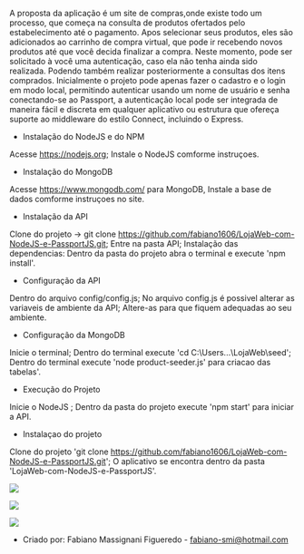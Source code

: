 A proposta da aplicação é um site de compras,onde existe todo um processo, 
que começa na consulta de produtos ofertados pelo estabelecimento até o 
pagamento. Apos selecionar seus produtos, eles são adicionados 
ao carrinho de compra virtual, que pode ir recebendo novos produtos 
até que você decida finalizar a compra. Neste momento, pode ser
solicitado à você uma autenticação, caso ela não tenha ainda sido realizada.
Podendo também realizar posteriormente a consultas dos itens comprados.
Inicialmente o projeto pode apenas fazer o cadastro e o login em modo local,
permitindo autenticar usando um nome de usuário e senha conectando-se ao Passport, a 
autenticação local pode ser integrada de maneira fácil e discreta em qualquer 
aplicativo ou estrutura que ofereça suporte ao middleware do estilo
Connect, incluindo o Express.



- Instalação do NodeJS e do NPM

Acesse https://nodejs.org;
Instale o NodeJS comforme instruçoes.


- Instalação do MongoDB

Acesse https://www.mongodb.com/ para MongoDB,
Instale a base de dados comforme instruçoes no site.


- Instalação da API

Clone do projeto -> git clone https://github.com/fabiano1606/LojaWeb-com-NodeJS-e-PassportJS.git;
Entre na pasta API;
Instalação das dependencias: Dentro da pasta do projeto abra o terminal e execute 'npm install'.


- Configuração da API

Dentro do arquivo config/config.js;
No arquivo config.js é possivel alterar as variaveis de ambiente da API;
Altere-as para que fiquem adequadas ao seu ambiente.
 

- Configuração da MongoDB

Inicie o  terminal;
Dentro do terminal execute 'cd C:\Users\...\LojaWeb\seed\';
Dentro do terminal execute 'node product-seeder.js' para criacao das tabelas'.


- Execução do Projeto

Inicie o NodeJS ;
Dentro da pasta do projeto execute 'npm start' para iniciar a API.
  

- Instalaçao do projeto

Clone do projeto 'git clone https://github.com/fabiano1606/LojaWeb-com-NodeJS-e-PassportJS.git';
O aplicativo se encontra dentro da pasta 'LojaWeb-com-NodeJS-e-PassportJS'.
 
 
<img  src='https://github.com/fabiano1606/LojaWeb-com-NodeJS-e-PassportJS/blob/master/Preview/Preview-Loja.png'></img>
														      
<img  src='https://github.com/fabiano1606/LojaWeb-com-NodeJS-e-PassportJS/blob/master/Preview/Preview-Carrinho.png' ></img>

<img  src='https://github.com/fabiano1606/LojaWeb-com-NodeJS-e-PassportJS/blob/master/Preview/Preview-SignIn.png'></img>


- Criado por: Fabiano Massignani Figueredo - fabiano-smi@hotmail.com
